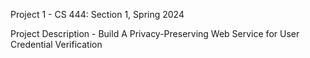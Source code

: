 Project 1 - CS 444: Section 1, Spring 2024

Project Description
    - Build A Privacy-Preserving Web Service for User Credential Verification